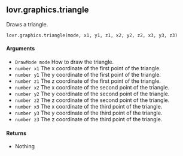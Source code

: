 lovr.graphics.triangle
---

Draws a triangle.

    lovr.graphics.triangle(mode, x1, y1, z1, x2, y2, z2, x3, y3, z3)

#### Arguments

- `DrawMode mode` How to draw the triangle.
- `number x1` The x coordinate of the first point of the triangle.
- `number y1` The y coordinate of the first point of the triangle.
- `number z1` The z coordinate of the first point of the triangle.
- `number x2` The x coordinate of the second point of the triangle.
- `number y2` The y coordinate of the second point of the triangle.
- `number z2` The z coordinate of the second point of the triangle.
- `number x3` The x coordinate of the third point of the triangle.
- `number y3` The y coordinate of the third point of the triangle.
- `number z3` The z coordinate of the third point of the triangle.

#### Returns

- Nothing
